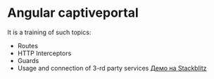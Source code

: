 # Angular captiveportal

It is a training of such topics:
- Routes
- HTTP Interceptors
- Guards
- Usage and connection of 3-rd party services
[Демо на Stackblitz](https://stackblitz.com/edit/angular-captiveportal)
